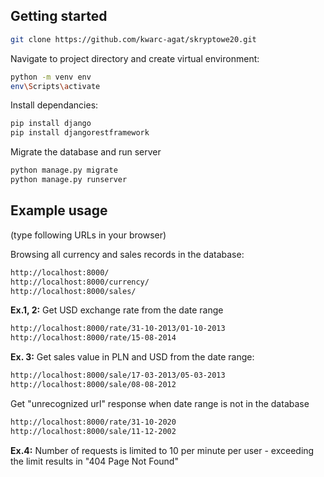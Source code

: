 
## Getting started


```sh
git clone https://github.com/kwarc-agat/skryptowe20.git
```
Navigate to project directory and create virtual environment:

```sh
python -m venv env
env\Scripts\activate
```

Install dependancies:

```sh
pip install django
pip install djangorestframework
```

Migrate the database and run server

```sh
python manage.py migrate
python manage.py runserver
```

## Example usage

(type following URLs in your browser)

Browsing all currency and sales records in the database:

```sh
http://localhost:8000/
http://localhost:8000/currency/
http://localhost:8000/sales/
```

**Ex.1, 2:** Get USD exchange rate from the date range

```sh
http://localhost:8000/rate/31-10-2013/01-10-2013
http://localhost:8000/rate/15-08-2014
```

**Ex. 3:** Get sales value in PLN and USD from the date range:

```sh
http://localhost:8000/sale/17-03-2013/05-03-2013
http://localhost:8000/sale/08-08-2012
```


Get "unrecognized url" response when date range is not in the database

```sh
http://localhost:8000/rate/31-10-2020
http://localhost:8000/sale/11-12-2002
```

**Ex.4:** Number of requests is limited to 10 per minute per user - exceeding the limit results in "404 Page Not Found"
